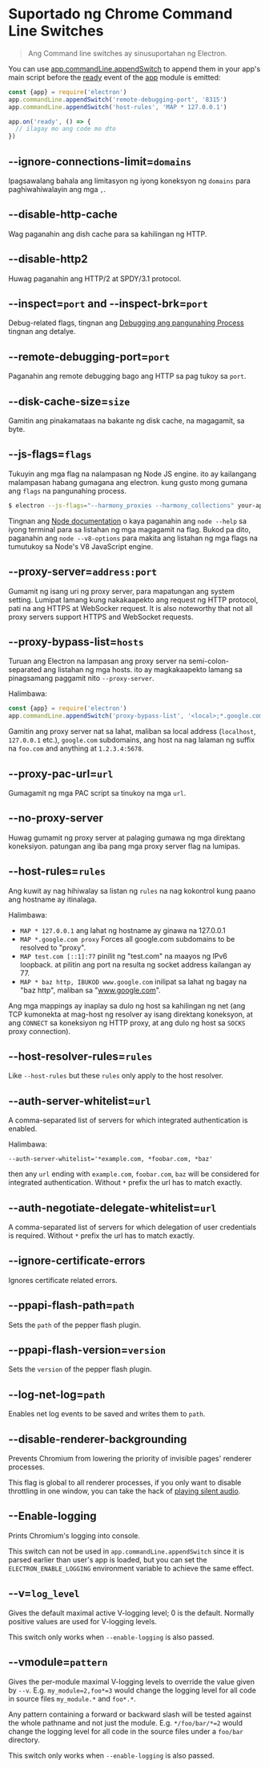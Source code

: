 # Suportado ng Chrome Command Line Switches

> Ang Command line switches ay sinusuportahan ng Electron.

You can use [app.commandLine.appendSwitch](app.md#appcommandlineappendswitchswitch-value) to append them in your app's main script before the [ready](app.md#event-ready) event of the [app](app.md) module is emitted:

```javascript
const {app} = require('electron')
app.commandLine.appendSwitch('remote-debugging-port', '8315')
app.commandLine.appendSwitch('host-rules', 'MAP * 127.0.0.1')

app.on('ready', () => {
  // ilagay mo ang code mo dto
})
```

## --ignore-connections-limit=`domains`

Ipagsawalang bahala ang limitasyon ng iyong koneksyon ng `domains` para paghiwahiwalayin ang mga `,`.

## --disable-http-cache

Wag paganahin ang dish cache para sa kahilingan ng HTTP.

## --disable-http2

Huwag paganahin ang HTTP/2 at SPDY/3.1 protocol.

## --inspect=`port` and --inspect-brk=`port`

Debug-related flags, tingnan ang [Debugging ang pangunahing Process](../tutorial/debugging-main-process.md) tingnan ang detalye.

## --remote-debugging-port=`port`

Paganahin ang remote debugging bago ang HTTP sa pag tukoy sa `port`.

## --disk-cache-size=`size`

Gamitin ang pinakamataas na bakante ng disk cache, na magagamit, sa byte.

## --js-flags=`flags`

Tukuyin ang mga flag na nalampasan ng Node JS engine. ito ay kailangang malampasan habang gumagana ang electron. kung gusto mong gumana ang `flags` na pangunahing process.

```bash
$ electron --js-flags="--harmony_proxies --harmony_collections" your-app
```

Tingnan ang [Node documentation](https://nodejs.org/api/cli.html) o kaya paganahin ang `node --help` sa iyong terminal para sa listahan ng mga magagamit na flag. Bukod pa dito, paganahin ang `node --v8-options` para makita ang listahan ng mga flags na tumutukoy sa Node's V8 JavaScript engine.

## --proxy-server=`address:port`

Gumamit ng isang uri ng proxy server, para mapatungan ang system setting. Lumipat lamang kung nakakaapekto ang request ng HTTP protocol, pati na ang HTTPS at WebSocker request. It is also noteworthy that not all proxy servers support HTTPS and WebSocket requests.

## --proxy-bypass-list=`hosts`

Turuan ang Electron na lampasan ang proxy server na semi-colon-separated ang listahan ng mga hosts. ito ay magkakaapekto lamang sa pinagsamang paggamit nito `--proxy-server`.

Halimbawa:

```javascript
const {app} = require('electron')
app.commandLine.appendSwitch('proxy-bypass-list', '<local>;*.google.com;*foo.com;1.2.3.4:5678')
```

Gamitin ang proxy server nat sa lahat, maliban sa local address (`localhost`, `127.0.0.1` etc.), `google.com` subdomains, ang host na nag lalaman ng suffix na `foo.com` and anything at `1.2.3.4:5678`.

## --proxy-pac-url=`url`

Gumagamit ng mga PAC script sa tinukoy na mga `url`.

## --no-proxy-server

Huwag gumamit ng proxy server at palaging gumawa ng mga direktang koneksiyon. patungan ang iba pang mga proxy server flag na lumipas.

## --host-rules=`rules`

Ang kuwit ay nag hihiwalay sa listan ng `rules` na nag kokontrol kung paano ang hostname ay itinalaga.

Halimbawa:

* `MAP * 127.0.0.1` ang lahat ng hostname ay ginawa na 127.0.0.1
* `MAP *.google.com proxy` Forces all google.com subdomains to be resolved to "proxy".
* `MAP test.com [::1]:77` pinilit ng "test.com" na maayos ng IPv6 loopback. at pilitin ang port na resulta ng socket address kailangan ay 77.
* `MAP * baz http, IBUKOD www.google.com` inilipat sa lahat ng bagay na "baz http", maliban sa "www.google.com".

Ang mga mappings ay inaplay sa dulo ng host sa kahilingan ng net (ang TCP kumonekta at mag-host ng resolver ay isang direktang koneksyon, at ang `CONNECT` sa koneksiyon ng HTTP proxy, at ang dulo ng host sa `SOCKS` proxy connection).

## --host-resolver-rules=`rules`

Like `--host-rules` but these `rules` only apply to the host resolver.

## --auth-server-whitelist=`url`

A comma-separated list of servers for which integrated authentication is enabled.

Halimbawa:

    --auth-server-whitelist='*example.com, *foobar.com, *baz'
    

then any `url` ending with `example.com`, `foobar.com`, `baz` will be considered for integrated authentication. Without `*` prefix the url has to match exactly.

## --auth-negotiate-delegate-whitelist=`url`

A comma-separated list of servers for which delegation of user credentials is required. Without `*` prefix the url has to match exactly.

## --ignore-certificate-errors

Ignores certificate related errors.

## --ppapi-flash-path=`path`

Sets the `path` of the pepper flash plugin.

## --ppapi-flash-version=`version`

Sets the `version` of the pepper flash plugin.

## --log-net-log=`path`

Enables net log events to be saved and writes them to `path`.

## --disable-renderer-backgrounding

Prevents Chromium from lowering the priority of invisible pages' renderer processes.

This flag is global to all renderer processes, if you only want to disable throttling in one window, you can take the hack of [playing silent audio](https://github.com/atom/atom/pull/9485/files).

## --Enable-logging

Prints Chromium's logging into console.

This switch can not be used in `app.commandLine.appendSwitch` since it is parsed earlier than user's app is loaded, but you can set the `ELECTRON_ENABLE_LOGGING` environment variable to achieve the same effect.

## --v=`log_level`

Gives the default maximal active V-logging level; 0 is the default. Normally positive values are used for V-logging levels.

This switch only works when `--enable-logging` is also passed.

## --vmodule=`pattern`

Gives the per-module maximal V-logging levels to override the value given by `--v`. E.g. `my_module=2,foo*=3` would change the logging level for all code in source files `my_module.*` and `foo*.*`.

Any pattern containing a forward or backward slash will be tested against the whole pathname and not just the module. E.g. `*/foo/bar/*=2` would change the logging level for all code in the source files under a `foo/bar` directory.

This switch only works when `--enable-logging` is also passed.